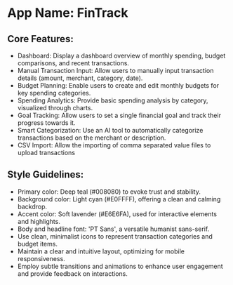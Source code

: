 # **App Name**: FinTrack

## Core Features:

- Dashboard: Display a dashboard overview of monthly spending, budget comparisons, and recent transactions.
- Manual Transaction Input: Allow users to manually input transaction details (amount, merchant, category, date).
- Budget Planning: Enable users to create and edit monthly budgets for key spending categories.
- Spending Analytics: Provide basic spending analysis by category, visualized through charts.
- Goal Tracking: Allow users to set a single financial goal and track their progress towards it.
- Smart Categorization: Use an AI tool to automatically categorize transactions based on the merchant or description.
- CSV Import: Allow the importing of comma separated value files to upload transactions

## Style Guidelines:

- Primary color: Deep teal (#008080) to evoke trust and stability.
- Background color: Light cyan (#E0FFFF), offering a clean and calming backdrop.
- Accent color: Soft lavender (#E6E6FA), used for interactive elements and highlights.
- Body and headline font: 'PT Sans', a versatile humanist sans-serif.
- Use clean, minimalist icons to represent transaction categories and budget items.
- Maintain a clear and intuitive layout, optimizing for mobile responsiveness.
- Employ subtle transitions and animations to enhance user engagement and provide feedback on interactions.